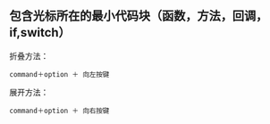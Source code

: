 ## 包含光标所在的最小代码块（函数，方法，回调，if,switch）



折叠方法：

```
command＋option ＋ 向左按键
```


展开方法：


```
command＋option ＋ 向右按键
```

